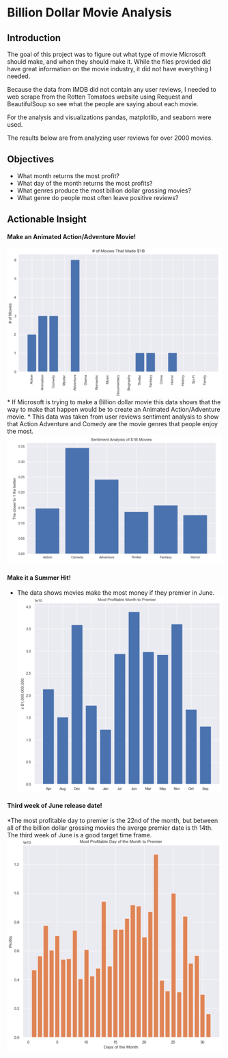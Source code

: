 # Billion Dollar Movie Analysis


## Introduction

The goal of this project was to figure out what type of movie Microsoft should make, and when they should make it. While the files provided did have great information on the movie industry, it did not have everything I needed.

Because the data from IMDB did not contain any user reviews, I needed to web scrape from the Rotten Tomatoes website using Request and BeautifulSoup so see what the people are saying about each movie.

For the analysis and visualizations pandas, matplotlib, and seaborn were used.

The results below are from analyzing user reviews for over 2000 movies.

## Objectives
* What month returns the most profit?
* What day of the month returns the most profits?
* What genres produce the most billion dollar grossing movies?
* What genre do people most often leave positive reviews?

## Actionable Insight
#### Make an Animated Action/Adventure Movie!
![](https://github.com/mdetiberiis01/Photos/blob/master/billion_dollar_movies.png)
    *  If Microsoft is trying to make a Billion dollar movie this data shows that the way to make that happen would be to create an Animated Action/Adventure movie. 
    * This data was taken from user reviews sentiment analysis to show that Action Adventure and Comedy are the movie genres that people enjoy the most.
![](https://github.com/mdetiberiis01/Photos/blob/master/sentiment_by_genre.png)
#### Make it a Summer Hit!
   * The data shows movies make the most money if they premier in June.
![](https://github.com/mdetiberiis01/Photos/blob/master/profit_by_month.png)
#### Third week of June release date!
   *The most profitable day to premier is the 22nd of the month, but between all of the billion dollar grossing movies the averge premier date is th 14th. The third week of June is a good target time frame.
![](https://github.com/mdetiberiis01/Photos/blob/master/profit_by_day.png)    

